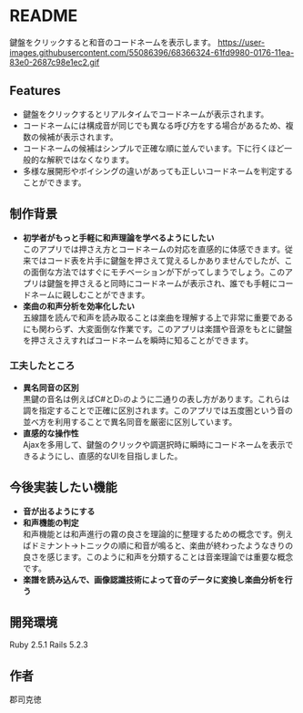 # README
鍵盤をクリックすると和音のコードネームを表示します。
https://user-images.githubusercontent.com/55086396/68366324-61fd9980-0176-11ea-83e0-2687c98e1ec2.gif

## Features 
 - 鍵盤をクリックするとリアルタイムでコードネームが表示されます。
 - コードネームには構成音が同じでも異なる呼び方をする場合があるため、複数の候補が表示されます。
 - コードネームの候補はシンプルで正確な順に並んでいます。下に行くほど一般的な解釈ではなくなります。
 - 多様な展開形やボイシングの違いがあっても正しいコードネームを判定することができます。
 

## 制作背景
 - **初学者がもっと手軽に和声理論を学べるようにしたい**<br>
   このアプリでは押さえ方とコードネームの対応を直感的に体感できます。従来ではコード表を片手に鍵盤を押さえて覚えるしかありませんでしたが、この面倒な方法ではすぐにモチベーションが下がってしまうでしょう。このアプリは鍵盤を押さえると同時にコードネームが表示され、誰でも手軽にコードネームに親しむことができます。
  - **楽曲の和声分析を効率化したい**<br>
    五線譜を読んで和声を読み取ることは楽曲を理解する上で非常に重要であるにも関わらず、大変面倒な作業です。このアプリは楽譜や音源をもとに鍵盤を押さえさえすればコードネームを瞬時に知ることができます。
 ### 工夫したところ
  - **異名同音の区別**<br>
    黒鍵の音名は例えばC#とD♭のように二通りの表し方があります。これらは調を指定することで正確に区別されます。このアプリでは五度圏という音の並べ方を利用することで異名同音を厳密に区別しています。
  - **直感的な操作性**<br>
    Ajaxを多用して、鍵盤のクリックや調選択時に瞬時にコードネームを表示できるようにし、直感的なUIを目指しました。

## 今後実装したい機能
 - **音が出るようにする**
 - **和声機能の判定**<br>
   和声機能とは和声進行の霧の良さを理論的に整理するための概念です。例えばドミナント→トニックの順に和音が鳴ると、楽曲が終わったようなきりの良さを感じます。このように和声を分類することは音楽理論では重要な概念です。
 - **楽譜を読み込んで、画像認識技術によって音のデータに変換し楽曲分析を行う**


## 開発環境
Ruby 2.5.1
Rails 5.2.3

## 作者
郡司克徳
